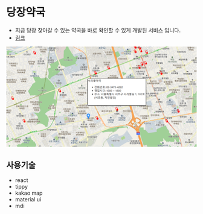 # 당장약국

- 지금 당장 찾아갈 수 있는 약국을 바로 확인할 수 있게 개발된 서비스 입니다.
- [링크](https://jtrimind.github.io/crispy-eureka/)

![](example.png)

## 사용기술
- react
- tippy
- kakao map
- material ui
- mdi
